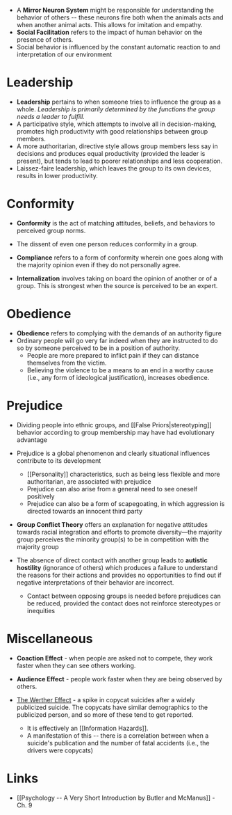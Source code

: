 * A **Mirror Neuron System** might be responsible for understanding the behavior of others -- these  neurons fire both when the animals acts and when another animal acts.  This allows for imitation and empathy.
* **Social Facilitation** refers to the impact of human behavior on the presence of others. 
* Social behavior is influenced by the constant automatic reaction to and interpretation of our environment
# Leadership
* **Leadership** pertains to when someone tries to influence the group as a whole.  *Leadership is primarily determined by the functions the group needs a leader to fulfill.* 
* A participative style, which attempts to involve all in decision-making, promotes high productivity with good relationships between group members. 
* A more authoritarian, directive style allows group members less say in decisions and produces equal productivity (provided the leader is present), but tends to lead to poorer relationships and less cooperation. 
* Laissez-faire leadership, which leaves the group to its own devices, results in lower productivity.

# Conformity 
* **Conformity** is the act of matching attitudes, beliefs, and behaviors to perceived group norms. 
* The dissent of even one person reduces conformity in a group.

* **Compliance** refers to a form of conformity wherein one goes along with the majority opinion even if they do not personally agree.
* **Internalization** involves taking on board the opinion of another or of a group. This is strongest when the source is perceived to be an expert. 

# Obedience
* **Obedience** refers to complying with the demands of an authority figure 
* Ordinary people will go very far indeed when they are instructed to do so by someone perceived to be in a position of authority.
	* People are more prepared to inflict pain if they can distance themselves from the victim.
	* Believing the violence to be a means to an end in a worthy cause (i.e., any form of ideological justification), increases obedience.

# Prejudice
* Dividing people into ethnic groups, and [[False Priors|stereotyping]] behavior according to group membership may have had evolutionary advantage
* Prejudice is a global phenomenon and clearly situational influences contribute to its development
	* [[Personality]] characteristics, such as being less flexible and more authoritarian, are associated with prejudice
	* Prejudice can also arise from a general need to see oneself positively
	* Prejudice can also be a form of scapegoating, in which aggression is directed towards an innocent third party 

* **Group Conflict Theory** offers an explanation for negative attitudes towards racial integration and efforts to promote diversity—the majority group perceives the minority group(s) to be in competition with the majority group

* The absence of direct contact with another group leads to **autistic hostility** (ignorance of others) which produces a failure to understand the reasons for their actions and provides no opportunities to find out if negative interpretations of their behavior are incorrect. 
	* Contact between opposing groups is needed before prejudices can be reduced, provided the contact does not reinforce stereotypes or inequities 

# Miscellaneous
* **Coaction Effect** - when people are asked not to compete, they work faster when they can see others working. 
* **Audience Effect** - people work faster when they are being observed by others. 

* [The Werther Effect](https://en.wikipedia.org/wiki/Copycat_suicide) - a spike in copycat suicides after a widely publicized suicide. The copycats have similar demographics to the publicized person, and so more of these tend to get reported. 
	* It is effectively an [[Information Hazards]].
	* A manifestation of this -- there is a correlation between when a suicide's publication and the number of fatal accidents (i.e., the drivers were copycats)

# Links
* [[Psychology -- A Very Short Introduction by Butler and McManus]] - Ch. 9